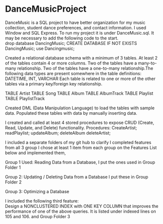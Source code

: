 # DanceMusicProject
 DanceMusic is a SQL project to have better organization for my music collection, student dance preferences,  and contact information. 
I used Window and SQL Express.   To run my project  it is under DanceMusic.sql.   It may be necessary to add the following code to the start.  
drop database  DancingMusic;
CREATE DATABASE IF NOT EXISTS DancingMusic;
use Dancingmusic; 

 Created a relational database schema with a minimum of 3 tables. At least 2 of the tables  contain 4 or more columns. Two of the tables  have a many-to-many relationship.  Two of the tables  have a one-to-many relationship.The following data types are present somewhere in the table definitions: DATETIME, INT, VARCHAR
Each table is related to one or more of the other tables via a primary key/foreign key relationship.

TABLE  Artist
TABLE  Song
TABLE Album
TABLE AlbumTrack
TABLE  Playlist
 TABLE  PlaylistTrack


 Created DML (Data Manipulation Language) to load the tables with sample data.
Populated these tables with data by manually inserting data.






I created and called at least 4 stored procedures to expose CRUD (Create, Read, Update, and Delete) functionality.
 Procedures:
 CreateArtist;
 readPlaylist;
 updateAlbum;
 deleteAlbum
 deleteArtist;


I included a separate folders of my git hub to clarify I completed features from all 3 group
I chose at least 1 item from each group on the Features List below and implemented them,





Group 1 Used: Reading Data from a Database, 
 I put the ones used in Group Folder 1











Group 2: Updating / Deleting Data from a Database  I put these in Group Folder 2

  





Group 3: Optimizing a Database

I included the following third feature:  
 Design a NONCLUSTERED INDEX with ONE KEY COLUMN that improves the performance of one of the above queries.  It is listed under indexed lines on 105 and 106. and Group Folder 3  









